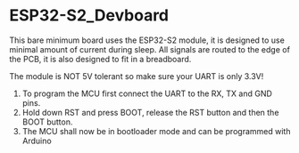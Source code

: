 # ESP32-S2_Devboard

This bare minimum board uses the ESP32-S2 module, it is designed to use minimal amount of current during sleep. All signals are routed to the edge of the PCB, it is also designed to fit in a breadboard.

The module is NOT 5V tolerant so make sure your UART is only 3.3V!  

1. To program the MCU first connect the UART to the RX, TX and GND pins.
2. Hold down RST and press BOOT, release the RST button and then the BOOT button.
3. The MCU shall now be in bootloader mode and can be programmed with Arduino
